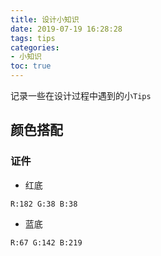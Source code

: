 ```yaml
---
title: 设计小知识
date: 2019-07-19 16:28:28
tags: tips
categories:
- 小知识
toc: true
---
```


记录一些在设计过程中遇到的小`Tips`
<!----more ----->

## 颜色搭配

### 证件

- 红底

<code>R:182 G:38 B:38</code>

- 蓝底

<code>R:67 G:142 B:219</code>